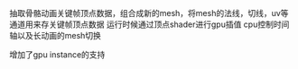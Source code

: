 抽取骨骼动画关键帧顶点数据，组合成新的mesh，将mesh的法线，切线，uv等通道用来存关键帧顶点数据
运行时候通过顶点shader进行gpu插值
cpu控制时间轴以及长动画的mesh切换

增加了gpu instance的支持
